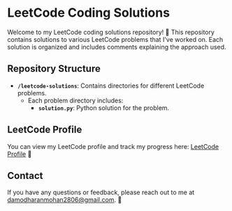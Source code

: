 # LeetCode Coding Solutions

Welcome to my LeetCode coding solutions repository! 🎉 This repository contains solutions to various LeetCode problems that I've worked on. Each solution is organized and includes comments explaining the approach used.

## Repository Structure

- **`/leetcode-solutions`**: Contains directories for different LeetCode problems.
  - Each problem directory includes:
    - **`solution.py`**: Python solution for the problem.

## LeetCode Profile

You can view my LeetCode profile and track my progress here: [LeetCode Profile](https://leetcode.com/DamodharanM) 🌟

## Contact

If you have any questions or feedback, please reach out to me at [damodharanmohan2806@gmail.com](mailto:damodharanmohan2806@gmail.com). 📧
